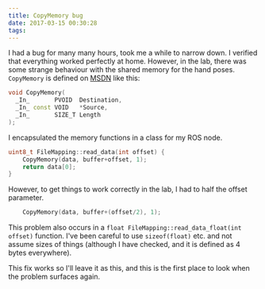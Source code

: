 ```yaml
---
title: CopyMemory bug
date: 2017-03-15 00:30:28
tags:
---
```

I had a bug for many many hours, took me a while to narrow down.
I verified that everything worked perfectly at home.
However, in the lab, there was some strange behaviour with the shared memory for the hand poses.
`CopyMemory` is defined on [MSDN](https://msdn.microsoft.com/en-us/library/windows/desktop/aa366535) like this:
```cpp CopyMemory definition
void CopyMemory(
  _In_       PVOID  Destination,
  _In_ const VOID   *Source,
  _In_       SIZE_T Length
);
```

I encapsulated the memory functions in a class for my ROS node.
```cpp Single byte reading function
uint8_t FileMapping::read_data(int offset) {
	CopyMemory(data, buffer+offset, 1);
	return data[0];
}
```

However, to get things to work correctly in the lab, I had to half the offset parameter.
```cpp Modified line
	CopyMemory(data, buffer+(offset/2), 1);
```

This problem also occurs in a `float FileMapping::read_data_float(int offset)` function.
I've been careful to use `sizeof(float)` etc. and not assume sizes of things (although I have checked, and it is defined as 4 bytes everywhere).

This fix works so I'll leave it as this, and this is the first place to look when the problem surfaces again.

